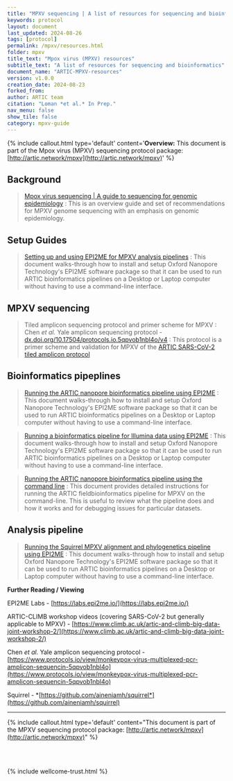 ```yaml
---
title: "MPXV sequencing | A list of resources for sequencing and bioinformatics"
keywords: protocol
layout: document
last_updated: 2024-08-26
tags: [protocol] 
permalink: /mpxv/resources.html
folder: mpxv
title_text: "Mpox virus (MPXV) resources"
subtitle_text: "A list of resources for sequencing and bioinformatics"
document_name: "ARTIC-MPXV-resources"
version: v1.0.0
creation_date: 2024-08-23
forked_from: 
author: ARTIC team
citation: "Loman *et al.* In Prep."
nav_menu: false
show_tile: false
category: mpxv-guide
---
```


{% include callout.html
type='default'
content='**Overview:** This document is part of the Mpox virus (MPXV) sequencing protocol package: [http://artic.network/mpxv](http://artic.network/mpxv)'
%}

## Background

> [Mpox virus sequencing | A guide to sequencing for genomic epidemiology](/mpxv/artic-mpxv-guide)
: This is an overview guide and set of recommendations for MPXV genome sequencing with an emphasis on genomic epidemiology. 

## Setup Guides

> [Setting up and using EPI2ME for MPXV analysis pipelines](/mpxv/mpxv-epi2me-setup.html) 
: This document walks-through how to install and setup Oxford Nanopore Technology's EPI2ME software package so that it can be used to run ARTIC bioinformatics pipelines on a Desktop or Laptop computer without having to use a command-line interface.

## MPXV sequencing

> Tiled amplicon sequencing protocol and primer scheme for MPXV
: Chen *et al.* Yale amplicon sequencing protocol \- [dx.doi.org/10.17504/protocols.io.5qpvob1nbl4o/v4](http://dx.doi.org/10.17504/protocols.io.5qpvob1nbl4o/v4)
: This protocol is a primer scheme and validation for MPXV of the [ARTIC SARS-CoV-2 tiled amplicon protocol](https://dx.doi.org/10.17504/protocols.io.bp2l6n26rgqe/v4)

## Bioinformatics pipeplines
        
> [Running the ARTIC nanopore bioinformatics pipeline using EPI2ME](/mpxv/mpxv-ont-epi2me-sop.html)
: This document walks-through how to install and setup Oxford Nanopore Technology's EPI2ME software package so that it can be used to run ARTIC bioinformatics pipelines on a Desktop or Laptop computer without having to use a command-line interface.

> [Running a bioinformatics pipeline for Illumina data using EPI2ME](/mpxv/mpxv-illumina-epi2me-sop.html)
: This document walks-through how to install and setup Oxford Nanopore Technology's EPI2ME software package so that it can be used to run ARTIC bioinformatics pipelines on a Desktop or Laptop computer without having to use a command-line interface.

> [Running the ARTIC nanopore bioinformatics pipeline using the command line](/mpxv/mpxv-bioinformatics-sop.html)
: This document provides detailed instructions for running the ARTIC fieldbioinformatics pipeline for MPXV on the command-line. This is useful to review what the pipeline does and how it works and for debugging issues for particular datasets. 

## Analysis pipeline

> [Running the Squirrel MPXV alignment and phylogenetics pipeline using EPI2ME](/mpxv/mpxv-phylogenetics-epi2me-sop.html)
: This document walks-through how to install and setup Oxford Nanopore Technology's EPI2ME software package so that it can be used to run ARTIC bioinformatics pipelines on a Desktop or Laptop computer without having to use a command-line interface.

**Further Reading / Viewing**

EPI2ME Labs \- [https://labs.epi2me.io/](https://labs.epi2me.io/)

ARTIC-CLIMB workshop videos (covering SARS-CoV-2 but generally applicable to MPXV) \- [https://www.climb.ac.uk/artic-and-climb-big-data-joint-workshop-2/](https://www.climb.ac.uk/artic-and-climb-big-data-joint-workshop-2/)

Chen *et al.* Yale amplicon sequencing protocol \- [https://www.protocols.io/view/monkeypox-virus-multiplexed-pcr-amplicon-sequencin-5qpvob1nbl4o](https://www.protocols.io/view/monkeypox-virus-multiplexed-pcr-amplicon-sequencin-5qpvob1nbl4o)

Squirrel \- *[https://github.com/aineniamh/squirrel*](https://github.com/aineniamh/squirrel)

 ---

{% include callout.html
type='default'
content="This document is part of the MPXV sequencing protocol package: [http://artic.network/mpxv](http://artic.network/mpxv)"
%}

<br /><br />

{% include wellcome-trust.html %}
<br />

<div class="pagebreak"> </div>


